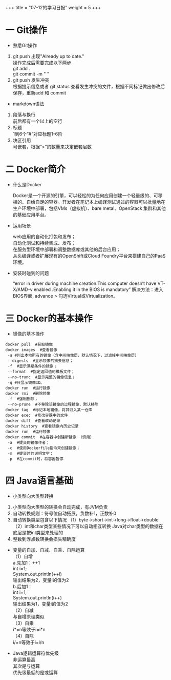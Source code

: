 +++
title = "07-12的学习日报"
weight = 5
+++
# 一 Git操作  
* 熟悉Git操作  
1. git push 出现"Already up to date."  
操作完成后需要完成以下两步  
git add .  
git commit -m " "  
2. git push 发生冲突    
根据提示信息或者 git status 查看发生冲突的文件，根据不同标记做出修改后保存，重新add 和 commit  
* markdown语法  
1. 段落与换行    
前后都有一个以上的空行 
2. 标题         
1到6个“#”对应标题1-6阶 
3. 块区引用          
可嵌套，根据“>”的数量来决定嵌套层数


# 二  Docker简介  
* 什么是Docker  

  Docker是一个开源的引擎，可以轻松的为任何应用创建一个轻量级的、可移植的、自给自足的容器。开发者在笔记本上编译测试通过的容器可以批量地在生产环境中部署，包括VMs（虚拟机）、bare metal、OpenStack 集群和其他的基础应用平台。

* 运用场景  

  web应用的自动化打包和发布；  
  自动化测试和持续集成、发布；  
  在服务型环境中部署和调整数据库或其他的后台应用；  
  从头编译或者扩展现有的OpenShift或Cloud Foundry平台来搭建自己的PaaS环境。  

* 安装时碰到的问题 

  “error in driver during machine creation:This computer doesn’t have VT-X/AMD-v enabled .Enabling it in the BIOS is mandatory”
  解决方法：进入BIOS界面, advance > 勾选Virtual或Virtualization。  

# 三 Docker的基本操作
* 镜像的基本操作   
```
docker pull  #获取镜像  
docker images  #查看镜像
 -a #列出本地所有的镜像（含中间映像层，默认情况下，过滤掉中间映像层） 
 --digests  #显示镜像的摘要信息；  
 -f  #显示满足条件的镜像；  
 --format  #指定返回值的模板文件；  
 --no-trunc  #显示完整的镜像信息；  
 -q #只显示镜像ID。     
docker run  #运行镜像  
docker rmi  #删除镜像  
 -f  #强制删除；
 --no-prune  #不移除该镜像的过程镜像，默认移除
docker tag  #标记本地镜像，将其归入某一仓库
docker exec  #修改容器中的文件
docker diff  #查看改动记录
docker history  #查看镜像内历史记录
docker run  #运行镜像
docker commit  #在容器中创建新镜像 （慎用）
 -a  #提交的镜像作者；
 -c  #使用Dockerfile指令来创建镜像；
 -m  #提交时的说明文字；
 -p  #在commit时，将容器暂停
```
# 四 Java语言基础  
* 小类型向大类型转换
1. 小类型向大类型的转换会自动完成，有JVM负责
2. 自动转换规则：符号位自动拓展，负数补1，正数补0
3. 自动转换类型包含以下情况
 （1）byte->short->int->long->float->double
 （2）int和char类型某些情况下可以自动相互转换
   Java对char类型的数据在底层是按int类型来处理的
4. 整数到浮点数转换会损失精确度  
* 变量的自加、自减、自乘、自除运算   
（1）自增  
 a.先加1：++1   
 int i=1;  
 System.out.println(++i)  
 输出结果为2，变量i的值为2  
 b.后加1：  
 int i=1;  
 System.out.println(i++)  
 输出结果为1，变量i的值为2  
（2）自减  
   与自增原理类似  
（3）自乘  
  i*=n等效于i=i*n  
（4）自除  
  i/=n等效于i=i/n

* Java逻辑运算符优先级  
  非运算最高  
  其次是与运算  
  优先级最低的是或运算  
